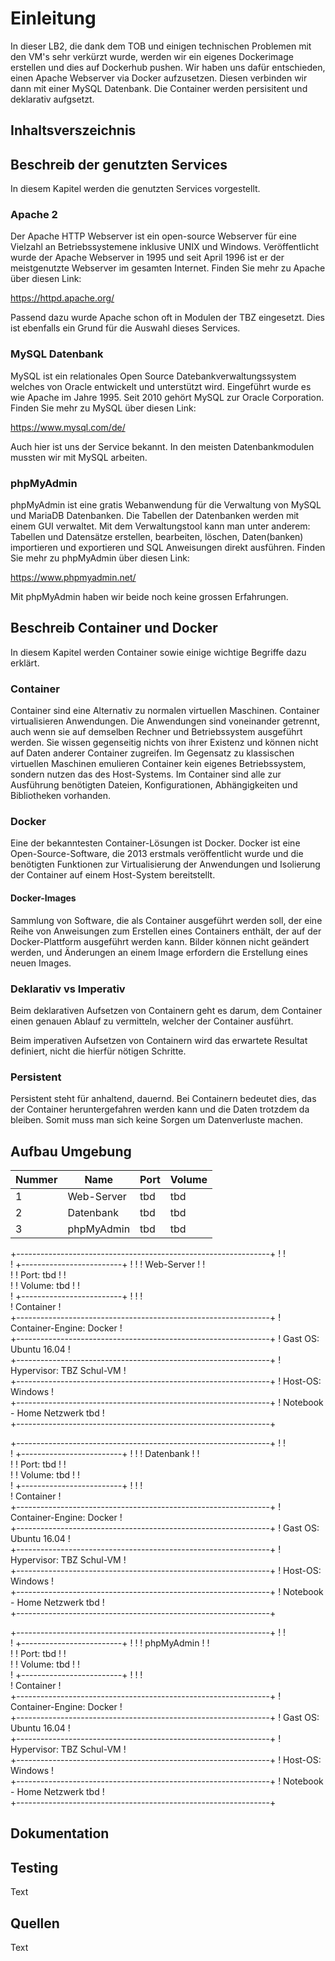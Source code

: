 # Einleitung

In dieser LB2, die dank dem TOB und einigen technischen Problemen mit den VM's sehr verkürzt wurde, werden wir ein eigenes Dockerimage erstellen und dies auf Dockerhub pushen. Wir haben uns dafür entschieden, einen Apache Webserver via Docker aufzusetzen. Diesen verbinden wir dann mit einer MySQL Datenbank. Die Container werden persisitent und deklarativ aufgsetzt. 

## Inhaltsverszeichnis

## Beschreib der genutzten Services
In diesem Kapitel werden die genutzten Services vorgestellt.
### Apache 2
Der Apache HTTP Webserver ist ein open-source Webserver für eine Vielzahl an Betriebssystemene inklusive UNIX und Windows. Veröffentlicht wurde der Apache Webserver in 1995 und seit April 1996 ist er der meistgenutzte Webserver im gesamten Internet. Finden Sie mehr zu Apache über diesen Link:

https://httpd.apache.org/


Passend dazu wurde Apache schon oft in Modulen der TBZ eingesetzt. Dies ist ebenfalls ein Grund für die Auswahl dieses Services. 

### MySQL Datenbank
MySQL ist ein relationales Open Source Datebankverwaltungssystem welches von Oracle entwickelt und unterstützt wird. Eingeführt wurde es wie Apache im Jahre 1995. Seit 2010 gehört MySQL zur Oracle Corporation. Finden Sie mehr zu MySQL über diesen Link:

https://www.mysql.com/de/


Auch hier ist uns der Service bekannt. In den meisten Datenbankmodulen mussten wir mit MySQL arbeiten. 

### phpMyAdmin
phpMyAdmin ist eine gratis Webanwendung für die Verwaltung von MySQL und MariaDB Datenbanken. Die Tabellen der Datenbanken werden mit einem GUI verwaltet. Mit dem Verwaltungstool kann man unter anderem: Tabellen und Datensätze erstellen, bearbeiten, löschen, Daten(banken) importieren und exportieren und SQL Anweisungen direkt ausführen. Finden Sie mehr zu phpMyAdmin über diesen Link:

https://www.phpmyadmin.net/

Mit phpMyAdmin haben wir beide noch keine grossen Erfahrungen. 
## Beschreib Container und Docker
In diesem Kapitel werden Container sowie einige wichtige Begriffe dazu erklärt. 
### Container
Container sind eine Alternativ zu normalen virtuellen Maschinen. Container virtualisieren Anwendungen. Die Anwendungen sind voneinander getrennt, auch wenn sie auf demselben Rechner und Betriebssystem ausgeführt werden. Sie wissen gegenseitig nichts von ihrer Existenz und können nicht auf Daten anderer Container zugreifen. Im Gegensatz zu klassischen virtuellen Maschinen emulieren Container kein eigenes Betriebssystem, sondern nutzen das des Host-Systems. Im Container sind alle zur Ausführung benötigten Dateien, Konfigurationen, Abhängigkeiten und Bibliotheken vorhanden.
### Docker
Eine der bekanntesten Container-Lösungen ist Docker. Docker ist eine Open-Source-Software, die 2013 erstmals veröffentlicht wurde und die benötigten Funktionen zur Virtualisierung der Anwendungen und Isolierung der Container auf einem Host-System bereitstellt.

#### Docker-Images
Sammlung von Software, die als Container ausgeführt werden soll, der eine Reihe von Anweisungen zum Erstellen eines Containers enthält, der auf der Docker-Plattform ausgeführt werden kann. Bilder können nicht geändert werden, und Änderungen an einem Image erfordern die Erstellung eines neuen Images.

### Deklarativ vs Imperativ
Beim deklarativen Aufsetzen von Containern geht es darum, dem Container einen genauen Ablauf zu vermitteln, welcher der Container ausführt. 

Beim imperativen Aufsetzen von Containern wird das erwartete Resultat definiert, nicht die hierfür nötigen Schritte. 
### Persistent
Persistent steht für anhaltend, dauernd. Bei Containern bedeutet dies, das der Container heruntergefahren werden kann und die Daten trotzdem da bleiben. Somit muss man sich keine Sorgen um Datenverluste machen. 


## Aufbau Umgebung


| Nummer | Name | Port | Volume |
|---|---|---|---|
| 1 | Web-Server | tbd | tbd |
| 2 | Datenbank | tbd | tbd |
| 3 | phpMyAdmin | tbd | tbd |


+---------------------------------------------------------------+
!                                                               !	
!    +-------------------------+                                !
!    ! Web-Server              !                                !       
!    ! Port: tbd               !                                !       
!    ! Volume: tbd             !                                !       
!    +-------------------------+                                !
!                                                               !	
! Container                                                     !	
+---------------------------------------------------------------+
! Container-Engine: Docker                                      !	
+---------------------------------------------------------------+
! Gast OS: Ubuntu 16.04                                         !	
+---------------------------------------------------------------+
! Hypervisor: TBZ Schul-VM                                      !	
+---------------------------------------------------------------+
! Host-OS: Windows                                              !	
+---------------------------------------------------------------+
! Notebook - Home Netzwerk tbd                                  !                 
+---------------------------------------------------------------+



+---------------------------------------------------------------+
!                                                               !	
!    +-------------------------+                                !
!    ! Datenbank               !                                !       
!    ! Port: tbd               !                                !       
!    ! Volume: tbd             !                                !       
!    +-------------------------+                                !
!                                                               !	
! Container                                                     !	
+---------------------------------------------------------------+
! Container-Engine: Docker                                      !	
+---------------------------------------------------------------+
! Gast OS: Ubuntu 16.04                                         !	
+---------------------------------------------------------------+
! Hypervisor: TBZ Schul-VM                                      !	
+---------------------------------------------------------------+
! Host-OS: Windows                                              !	
+---------------------------------------------------------------+
! Notebook - Home Netzwerk tbd                                  !                 
+---------------------------------------------------------------+



+---------------------------------------------------------------+
!                                                               !	
!    +-------------------------+                                !
!    ! phpMyAdmin              !                               !       
!    ! Port: tbd               !                                !       
!    ! Volume: tbd             !                                !       
!    +-------------------------+                                !
!                                                               !	
! Container                                                     !	
+---------------------------------------------------------------+
! Container-Engine: Docker                                      !	
+---------------------------------------------------------------+
! Gast OS: Ubuntu 16.04                                         !	
+---------------------------------------------------------------+
! Hypervisor: TBZ Schul-VM                                      !	
+---------------------------------------------------------------+
! Host-OS: Windows                                              !	
+---------------------------------------------------------------+
! Notebook - Home Netzwerk tbd                                  !                 
+---------------------------------------------------------------+


## Dokumentation

## Testing

Text

## Quellen

Text
